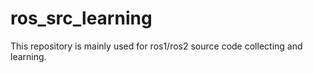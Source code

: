 # ros_src_learning
This repository is mainly used for ros1/ros2 source code collecting and learning.
